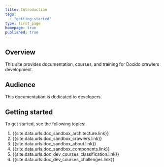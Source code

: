 ```yaml
---
title: Introduction
tags:
  - "getting-started"
type: first_page
homepage: true
published: true
---
```


## Overview

This site provides documentation, courses, and training for Docido crawlers
development.

## Audience

This documentation is dedicated to developers.

## Getting started

To get started, see the following topics:

1. {{site.data.urls.doc_sandbox_architecture.link}}
1. {{site.data.urls.doc_sandbox_crawlers.link}}
1. {{site.data.urls.doc_sandbox_about.link}}
1. {{site.data.urls.doc_sandbox_components.link}}
1. {{site.data.urls.doc_dev_courses_classification.link}}
1. {{site.data.urls.doc_dev_courses_challenges.link}}
